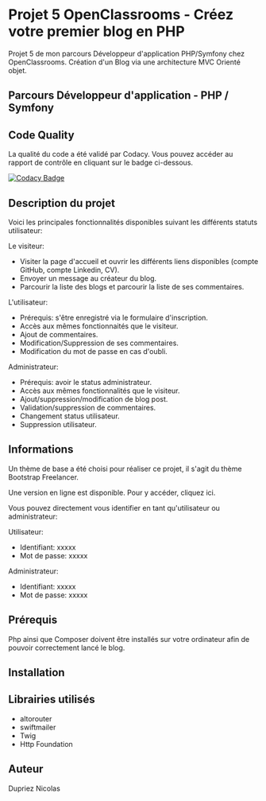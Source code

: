 # Projet 5 OpenClassrooms - Créez votre premier blog en PHP 

Projet 5 de mon parcours Développeur d'application PHP/Symfony chez OpenClassrooms. Création d'un Blog via une architecture MVC Orienté objet.


## Parcours Développeur d'application - PHP / Symfony

## Code Quality

La qualité du code a été validé par Codacy. Vous pouvez accéder au rapport de contrôle en cliquant sur le badge ci-dessous.

[![Codacy Badge](https://api.codacy.com/project/badge/Grade/63c13874db324946ae791de39971232c)](https://app.codacy.com/manual/WainlaiN/Projet-5?utm_source=github.com&utm_medium=referral&utm_content=WainlaiN/Projet-5&utm_campaign=Badge_Grade_Dashboard)


## Description du projet
Voici les principales fonctionnalités disponibles suivant les différents statuts utilisateur:

Le visiteur:
<ul>
<li>Visiter la page d'accueil et ouvrir les différents liens disponibles (compte GitHub, compte Linkedin, CV).</li>
<li>Envoyer un message au créateur du blog.</li>
<li>Parcourir la liste des blogs et parcourir la liste de ses commentaires.</li>
</ul>
L'utilisateur:
<ul>
<li>Prérequis: s'être enregistré via le formulaire d'inscription.</li>
<li>Accès aux mêmes fonctionnaités que le visiteur.</li>
<li>Ajout de commentaires.</li>
<li>Modification/Suppression de ses commentaires.</li>
<li>Modification du mot de passe en cas d'oubli.</li>
</ul>
Administrateur:
<ul>
<li>Prérequis: avoir le status administrateur.</li>
<li>Accès aux mêmes fonctionnalités que le visiteur.</li>
<li>Ajout/suppression/modification de blog post.</li>
<li>Validation/suppression de commentaires.</li>
<li>Changement status utilisateur.</li>
<li>Suppression utilisateur.</li>
</ul>

## Informations

Un thème de base a été choisi pour réaliser ce projet, il s'agit du thème Bootstrap Freelancer.

Une version en ligne est disponible. Pour y accéder, cliquez ici.

Vous pouvez directement vous identifier en tant qu'utilisateur ou administrateur:

Utilisateur:
<ul>
<li>Identifiant: xxxxx</li>
<li>Mot de passe: xxxxx</li>
</ul> 
Administrateur:
<ul>
<li>Identifiant: xxxxx</li>
<li>Mot de passe: xxxxx</li>
</ul>

## Prérequis
Php ainsi que Composer doivent être installés sur votre ordinateur afin de pouvoir correctement lancé le blog.

## Installation

## Librairies utilisés
<ul>
<li>altorouter</li>
<li>swiftmailer</li>
<li>Twig</li>
<li>Http Foundation</li>

</ul>

## Auteur

Dupriez Nicolas


